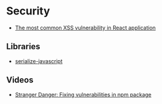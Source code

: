 # Security

* [The most common XSS vulnerability in React application](https://medium.com/node-security/the-most-common-xss-vulnerability-in-react-js-applications-2bdffbcc1fa0)

## Libraries

* [serialize-javascript](https://github.com/yahoo/serialize-javascript)

## Videos

* [Stranger Danger: Fixing vulnerabilities in npm package ](https://www.youtube.com/watch?v=GtVStvEywzU)